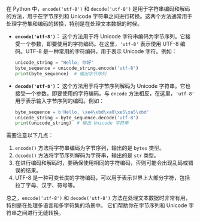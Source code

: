 在 Python 中，`encode('utf-8')` 和 `decode('utf-8')` 是用于字符串编码和解码的方法，用于在字节序列和 Unicode 字符串之间进行转换。这两个方法通常用于处理字符集和编码的转换，特别是在处理文本数据的时候。
- **`encode('utf-8')`：** 这个方法用于将 Unicode 字符串编码为字节序列。它接受一个参数，即要使用的字符编码。在这里，`'utf-8'` 表示使用 UTF-8 编码。UTF-8 是一种常用的字符编码，用于表示 Unicode 字符。例如：
  ```python
  unicode_string = "Hello, 你好"
  byte_sequence = unicode_string.encode('utf-8')
  print(byte_sequence)  # 输出字节序列
  ```

- **`decode('utf-8')`：** 这个方法用于将字节序列解码为 Unicode 字符串。它也接受一个参数，即要使用的字符编码。与 `encode` 方法相反，在这里，`'utf-8'` 用于表示输入字节序列的编码。例如：

  ```python
  byte_sequence = b'Hello, \xe4\xbd\xa0\xe5\xa5\xbd'
  unicode_string = byte_sequence.decode('utf-8')
  print(unicode_string)  # 输出 Unicode 字符串
  ```

需要注意以下几点：

1. `encode()` 方法将字符串编码为字节序列，输出的是 `bytes` 类型。
2. `decode()` 方法将字节序列解码为字符串，输出的是 `str` 类型。
3. 在进行编码和解码时，要确保使用相同的字符编码，否则可能会出现乱码或错误的结果。
4. UTF-8 是一种可变长度的字符编码，可以用于表示世界上大部分字符，包括拉丁字母、汉字、符号等。

总之，`encode('utf-8')` 和 `decode('utf-8')` 方法在处理文本数据时非常有用，特别是在处理多语言和多字符集的场景中。
它们帮助你在字节序列和 Unicode 字符串之间进行无缝转换。